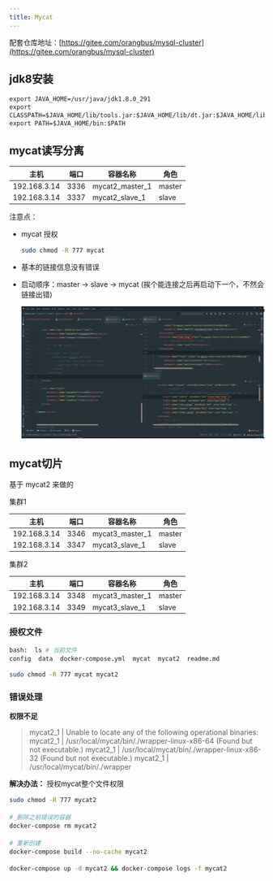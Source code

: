 ```yaml
---
title: Mycat
---
```


配套仓库地址：[https://gitee.com/orangbus/mysql-cluster](https://gitee.com/orangbus/mysql-cluster) 

##  jdk8安装

```
export JAVA_HOME=/usr/java/jdk1.8.0_291
export CLASSPATH=$JAVA_HOME/lib/tools.jar:$JAVA_HOME/lib/dt.jar:$JAVA_HOME/lib
export PATH=$JAVA_HOME/bin:$PATH
```

## mycat读写分离

| 主机         | 端口 | 容器名称        | 角色   |
| ------------ | ---- | --------------- | ------ |
| 192.168.3.14 | 3336 | mycat2_master_1 | master |
| 192.168.3.14 | 3337 | mycat2_slave_1  | slave  |

注意点：

- mycat 授权

  ```bash
  sudo chmod -R 777 mycat
  ```

- 基本的链接信息没有错误

- 启动顺序：master -> slave -> mycat (挨个能连接之后再启动下一个，不然会链接出错)

  ![image-20210727170613097](/images/image-20210727170613097.png) 

## mycat切片

基于 mycat2 来做的

集群1

| 主机         | 端口 | 容器名称        | 角色   |
| ------------ | ---- | --------------- | ------ |
| 192.168.3.14 | 3346 | mycat3_master_1 | master |
| 192.168.3.14 | 3347 | mycat3_slave_1  | slave  |

集群2

| 主机         | 端口 | 容器名称        | 角色   |
| ------------ | ---- | --------------- | ------ |
| 192.168.3.14 | 3348 | mycat3_master_1 | master |
| 192.168.3.14 | 3349 | mycat3_slave_1  | slave  |

### 授权文件

```bash
bash:  ls # 当前文件
config  data  docker-compose.yml  mycat  mycat2  readme.md
```

```bash
sudo chmod -R 777 mycat mycat2
```



### 错误处理

**权限不足** 

>mycat2_1   | Unable to locate any of the following operational binaries:
>mycat2_1   |   /usr/local/mycat/bin/./wrapper-linux-x86-64 (Found but not executable.)
>mycat2_1   |   /usr/local/mycat/bin/./wrapper-linux-x86-32 (Found but not executable.)
>mycat2_1   |   /usr/local/mycat/bin/./wrapper

**解决办法：** 授权mycat整个文件权限

```bash
sudo chmod -R 777 mycat2 

# 删除之前错误的容器
docker-compose rm mycat2

# 重新创建
docker-compose build --no-cache mycat2

docker-compose up -d mycat2 && docker-compose logs -f mycat2 
```

